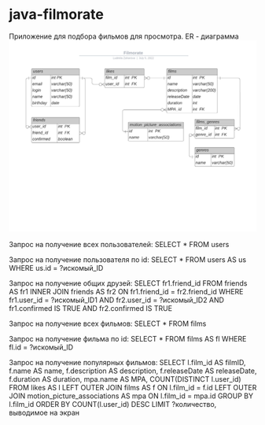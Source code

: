 # java-filmorate
Приложение для подбора фильмов для просмотра.
ER - диаграмма
![This is an image](src/main/resources/filmorate_er.jpeg)

Запрос на получение всех пользователей:
SELECT *
FROM users

Запрос на получение пользователя по id:
SELECT *
FROM users AS us
WHERE us.id = ?искомый_ID

Запрос на получение общих друзей:
SELECT fr1.friend_id
FROM friends AS fr1
INNER JOIN friends AS fr2 ON fr1.friend_id = fr2.friend_id
WHERE fr1.user_id = ?искомый_ID1 AND fr2.user_id = ?искомый_ID2 
        AND fr1.confirmed IS TRUE AND fr2.confirmed IS TRUE

Запрос на получение всех фильмов:
SELECT *
FROM films

Запрос на получение фильма по id:
SELECT *
FROM films AS fl
WHERE fl.id = ?искомый_ID

Запрос на получение популярных фильмов:
SELECT
    l.film_id AS filmID,
    f.name AS name,
    f.description AS description,
    f.releaseDate AS releaseDate,
    f.duration AS duration,
    mpa.name AS MPA,
    COUNT(DISTINCT l.user_id)
FROM likes AS l
LEFT OUTER JOIN films AS f ON l.film_id = f.id
LEFT OUTER JOIN motion_picture_associations AS mpa ON l.film_id = mpa.id
GROUP BY l.film_id
ORDER BY COUNT(l.user_id) DESC
LIMIT ?количество, выводимое на экран



